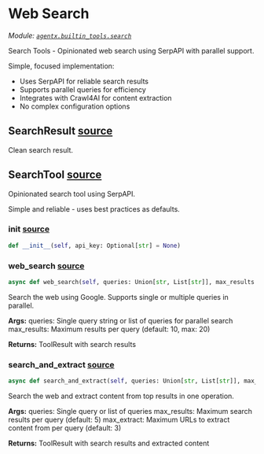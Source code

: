 # Web Search

*Module: [`agentx.builtin_tools.search`](https://github.com/dustland/agentx/blob/main/src/agentx/builtin_tools/search.py)*

Search Tools - Opinionated web search using SerpAPI with parallel support.

Simple, focused implementation:
- Uses SerpAPI for reliable search results
- Supports parallel queries for efficiency
- Integrates with Crawl4AI for content extraction
- No complex configuration options

## SearchResult <a href="https://github.com/dustland/agentx/blob/main/src/agentx/builtin_tools/search.py#L24" class="source-link" title="View source code">source</a>

Clean search result.

## SearchTool <a href="https://github.com/dustland/agentx/blob/main/src/agentx/builtin_tools/search.py#L32" class="source-link" title="View source code">source</a>

Opinionated search tool using SerpAPI.

Simple and reliable - uses best practices as defaults.

### __init__ <a href="https://github.com/dustland/agentx/blob/main/src/agentx/builtin_tools/search.py#L39" class="source-link" title="View source code">source</a>

```python
def __init__(self, api_key: Optional[str] = None)
```
### web_search <a href="https://github.com/dustland/agentx/blob/main/src/agentx/builtin_tools/search.py#L59" class="source-link" title="View source code">source</a>

```python
async def web_search(self, queries: Union[str, List[str]], max_results: int = 10) -> ToolResult
```

Search the web using Google. Supports single or multiple queries in parallel.

**Args:**
    queries: Single query string or list of queries for parallel search
    max_results: Maximum results per query (default: 10, max: 20)

**Returns:**
    ToolResult with search results

### search_and_extract <a href="https://github.com/dustland/agentx/blob/main/src/agentx/builtin_tools/search.py#L179" class="source-link" title="View source code">source</a>

```python
async def search_and_extract(self, queries: Union[str, List[str]], max_results: int = 5, max_extract: int = 3) -> ToolResult
```

Search the web and extract content from top results in one operation.

**Args:**
    queries: Single query or list of queries
    max_results: Maximum search results per query (default: 5)
    max_extract: Maximum URLs to extract content from per query (default: 3)

**Returns:**
    ToolResult with search results and extracted content
